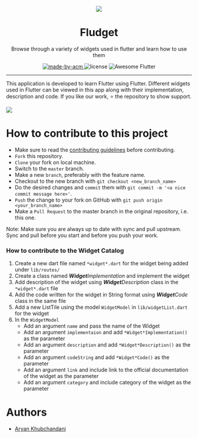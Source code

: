 <p align="center">
<img src="https://user-images.githubusercontent.com/52633729/135446856-ed1de284-c21a-4932-bd70-b4eae149c49c.png">
</p>

<h1 align="center"> Fludget </h1>

<p align="center"> 
Browse through a variety of widgets used in flutter and learn how to use them
</p>

<p align = "center">
  <a href="https://acmvit.in/" target="_blank">
    <img alt="made-by-acm" src="https://img.shields.io/badge/MADE%20BY-ACM%20VIT-blue?style=for-the-badge" />
  </a>
  <img alt="license" src="https://img.shields.io/badge/License-MIT-green.svg?style=for-the-badge" />
  <img alt="Awesome Flutter" src="https://img.shields.io/badge/Awesome-Flutter-9cf.svg?style=for-the-badge" />

</p>

---

<p>
This application is developed to learn Flutter using Flutter. Different widgets used in Flutter can be viewed in this app along with their implementation, description and code. If you like our work, ⭐ the repository to show support.
  
  

</p>
<p>

  <img src="https://user-images.githubusercontent.com/52633729/135446856-ed1de284-c21a-4932-bd70-b4eae149c49c.png">
  

</p>

# How to contribute to this project

- Make sure to read the [contributing guidelines](CONTRIBUTING.md) before contributing.
- `Fork` this repository.
- `Clone` your fork on local machine.
- Switch to the `master` branch.
- Make a new `branch`, preferably with the feature name.
- Checkout to the new branch with `git checkout <new_branch_name>`
- Do the desired changes and `commit` them with `git commit -m '<a nice commit message here>'`.
- `Push` the change to your fork on GitHub with `git push origin <your_branch_name>`
- Make a `Pull Request` to the master branch in the original repository, i.e. this one.

Note: Make sure you are always up to date with sync and pull upstream. Sync and pull before you start and before you push your work.

### How to contribute to the Widget Catalog

1. Create a new dart file named `*widget*.dart` for the widget being added under `lib/routes/`
2. Create a class named **_Widget_**_Implementation_ and implement the widget
3. Add description of the widget using **_Widget_**_Description_ class in the `*widget*.dart` file
4. Add the code written for the widget in String format using **_Widget_**_Code_ class in the same file
5. Add a new ListTile using the model `WidgetModel` in `lib/widgetList.dart` for the widget
6. In the `WidgetModel` 
    - Add an argument `name` and pass the name of the Widget
    - Add an argument `implementaion` and add `*Widget*Implementation()` as the parameter 
    - Add an argument `description` and add `*Widget*Description()` as the parameter
    - Add an argument `codeString` and add `*Widget*Code()` as the parameter
    - Add an argument `link` and include link to the official documentation of the widget as the parameter
    - Add an argument `category` and include category of the widget as the parameter
   

# Authors

- [Aryan Khubchandani](https://github.com/AryanKhubchandani)


